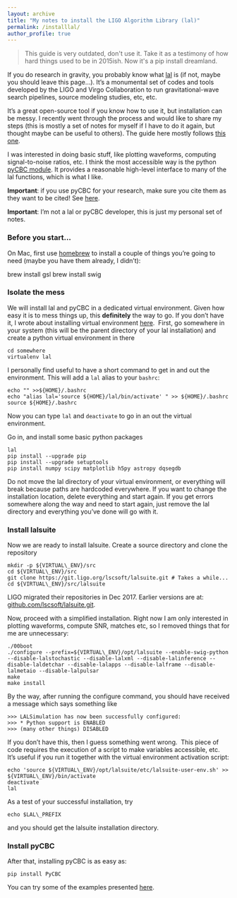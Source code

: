 ```yaml
---
layout: archive
title: "My notes to install the LIGO Algorithm Library (lal)"
permalink: /installlal/
author_profile: true
---
```


>  This guide is very outdated, don't use it. Take it as a testimony of how hard things used to be in 2015ish. Now it's a pip install dreamland.


If you do research in gravity, you probably know what [lal](http://software.ligo.org/docs/lalsuite/lalsuite/) is (if not, maybe you should leave this page…). It’s a monumental set of codes and tools developed by the LIGO and Virgo Collaboration to run gravitational-wave search pipelines, source modeling studies, etc, etc.

It’s a great open-source tool if you know how to use it, but installation can be messy. I recently went through the process and would like to share my steps (this is mostly a set of notes for myself if I have to do it again, but thought maybe can be useful to others). The guide here mostly follows [this one](http://pycbc.org/pycbc/latest/html/install.html).

I was interested in doing basic stuff, like plotting waveforms, computing signal-to-noise ratios, etc. I think the most accessible way is the python [pyCBC module](https://ligo-cbc.github.io/pycbc/latest/html/). It provides a reasonable high-level interface to many of the lal functions, which is what I like.

**Important**: if you use pyCBC for your research, make sure you cite them as they want to be cited! See [here](https://ligo-cbc.github.io/pycbc/latest/html/credit.html).

**Important**: I’m not a lal or pyCBC developer, this is just my personal set of notes.

### Before you start…

On Mac, first use [homebrew](https://brew.sh/) to install a couple of things you’re going to need (maybe you have them already, I didn’t):

brew install gsl
brew install swig

### Isolate the mess

We will install lal and pyCBC in a dedicated virtual environment. Given how easy it is to mess things up, this **definitely** the way to go. If you don’t have it, I wrote about installing virtual environment [here](/installpython/).  First, go somewhere in your system (this will be the parent directory of your lal installation) and create a python virtual environment in there

```
cd somewhere
virtualenv lal
```

I personally find useful to have a short command to get in and out the environment. This will add a `lal` alias to your `bashrc`:

```
echo "" >>${HOME}/.bashrc
echo "alias lal='source ${HOME}/lal/bin/activate' " >> ${HOME}/.bashrc
source ${HOME}/.bashrc
```

Now you can type `lal` and `deactivate` to go in an out the virtual environment.

Go in, and install some basic python packages

```
lal
pip install --upgrade pip
pip install --upgrade setuptools
pip install numpy scipy matplotlib h5py astropy dqsegdb
```

Do not move the lal directory of your virtual environment, or everything will break because paths are hardcoded everywhere. If you want to change the installation location, delete everything and start again. If you get errors somewhere along the way and need to start again, just remove the lal directory and everything you’ve done will go with it.

### Install lalsuite

Now we are ready to install lalsuite. Create a source directory and clone the repository

```
mkdir -p ${VIRTUAL\_ENV}/src
cd ${VIRTUAL\_ENV}/src
git clone https://git.ligo.org/lscsoft/lalsuite.git # Takes a while...
cd ${VIRTUAL\_ENV}/src/lalsuite
```

LIGO migrated their repositories in Dec 2017. Earlier versions are at: [github.com/lscsoft/lalsuite.git](https://github.com/lscsoft/lalsuite.git).

Now, proceed with a simplified installation. Right now I am only interested in plotting waveforms, compute SNR, matches etc, so I removed things that for me are unnecessary:

```
./00boot
./configure --prefix=${VIRTUAL\_ENV}/opt/lalsuite --enable-swig-python --disable-lalstochastic --disable-lalxml --disable-lalinference --disable-laldetchar --disable-lalapps --disable-lalframe --disable-lalmetaio --disable-lalpulsar
make
make install
```

By the way, after running the configure command, you should have received a message which says something like

```
>>> LALSimulation has now been successfully configured:
>>> * Python support is ENABLED
>>> (many other things) DISABLED
```

If you don’t have this, then I guess something went wrong.  This piece of code requires the execution of a script to make variables accessible, etc. It’s useful if you run it together with the virtual environment activation script:

```
echo 'source ${VIRTUAL\_ENV}/opt/lalsuite/etc/lalsuite-user-env.sh' >> ${VIRTUAL\_ENV}/bin/activate
deactivate
lal
```

As a test of your successful installation, try

```
echo $LAL\_PREFIX
```

and you should get the lalsuite installation directory.

### Install pyCBC

After that, installing pyCBC is as easy as:

```
pip install PyCBC
```

You can try some of the examples presented [here](http://ligo-cbc.github.io/pycbc/latest/html/waveform.html).